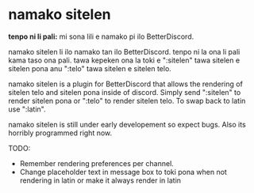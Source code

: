 # namako sitelen
**tenpo ni li pali:**
mi sona lili e namako pi ilo BetterDiscord.

namako sitelen li ilo namako tan ilo BetterDiscord. tenpo ni la ona li pali kama taso ona pali. tawa kepeken ona la toki e ":sitelen" tawa sitelen e sitelen pona anu ":telo" tawa sitelen e sitelen telo.

namako sitelen is a plugin for BetterDiscord that allows the rendering of sitelen telo and sitelen pona inside of discord. Simply send ":sitelen" to render sitelen pona or ":telo" to render sitelen telo. To swap back to latin use ":latin".

namako sitelen is still under early developement so expect bugs. Also its horribly programmed right now.

TODO:
 - Remember rendering preferences per channel.
 - Change placeholder text in message box to toki pona when not rendering in latin or make it always render in latin

